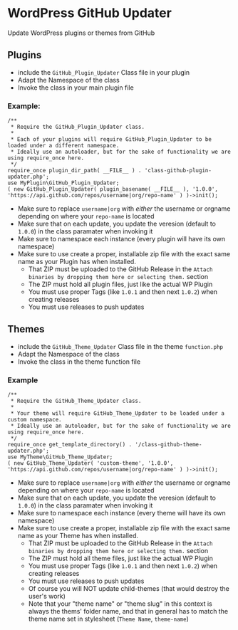 # WordPress GitHub Updater
Update WordPress plugins or themes from GitHub

## Plugins
- include the `GitHub_Plugin_Updater` Class file in your plugin
- Adapt the Namespace of the class
- Invoke the class in your main plugin file

### Example:
```
/**
 * Require the GitHub_Plugin_Updater class.
 *
 * Each of your plugins will require GitHub_Plugin_Updater to be loaded under a different namespace.
 * Ideally use an autoloader, but for the sake of functionality we are using require_once here.
 */
require_once plugin_dir_path( __FILE__ ) . 'class-github-plugin-updater.php';
use MyPlugin\GitHub_Plugin_Updater;
( new GitHub_Plugin_Updater( plugin_basename( __FILE__ ), '1.0.0', 'https://api.github.com/repos/username|org/repo-name' ) )->init();
```

- Make sure to replace `username|org` with _either_ the username or orgname depending on where your `repo-name` is located
- Make sure that on each update, you update the veresion (default to `1.0.0`) in the class paramater when invoking it
- Make sure to namespace each instance (every plugin will have its own namespace)
- Make sure to use create a proper, installable zip file with the exact same name as your Plugin has when installed.
    - That ZIP must be uploaded to the GitHub Release in the `Attach binaries by dropping them here or selecting them.` section
    - The ZIP must hold all plugin files, just like the actual WP Plugin
    - You must use proper Tags (like `1.0.1` and then next `1.0.2`) when creating releases
    - You must use releases to push updates

## Themes
- include the `GitHub_Theme_Updater` Class file in the theme `function.php`
- Adapt the Namespace of the class
- Invoke the class in the theme function file

### Example
```
/**
 * Require the GitHub_Theme_Updater class.
 *
 * Your theme will require GitHub_Theme_Updater to be loaded under a custom namespace.
 * Ideally use an autoloader, but for the sake of functionality we are using require_once here.
 */
require_once get_template_directory() . '/class-github-theme-updater.php';
use MyTheme\GitHub_Theme_Updater;
( new GitHub_Theme_Updater( 'custom-theme', '1.0.0', 'https://api.github.com/repos/username|org/repo-name' ) )->init();
```

- Make sure to replace `username|org` with _either_ the username or orgname depending on where your `repo-name` is located
- Make sure that on each update, you update the veresion (default to `1.0.0`) in the class paramater when invoking it
- Make sure to namespace each instance (every theme will have its own namespace)
- Make sure to use create a proper, installable zip file with the exact same name as your Theme has when installed.
    - That ZIP must be uploaded to the GitHub Release in the `Attach binaries by dropping them here or selecting them.` section
    - The ZIP must hold all theme files, just like the actual WP Plugin
    - You must use proper Tags (like `1.0.1` and then next `1.0.2`) when creating releases
    - You must use releases to push updates
    - Of course you will NOT update child-themes (that would destroy the user's work)
    - Note that your "theme name" or "theme slug" in this context is always the thems' folder name, and that in general has to match the theme name set in stylesheet (`Theme Name`, `theme-name`)
